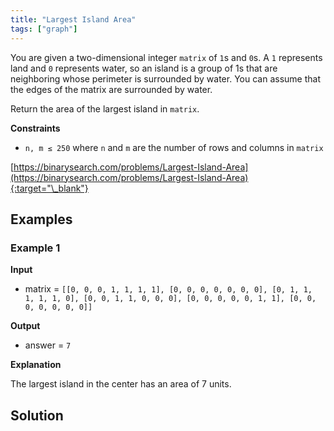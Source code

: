 ```yaml
---
title: "Largest Island Area"
tags: ["graph"]
---
```


You are given a two-dimensional integer `matrix` of `1`s and `0`s. A `1` represents land and `0` represents water, so an island is a group of 1s that are neighboring whose perimeter is surrounded by water. You can assume that the edges of the matrix are surrounded by water.

Return the area of the largest island in `matrix`.

**Constraints**

- `n, m ≤ 250` where `n` and `m` are the number of rows and columns in `matrix`

[https://binarysearch.com/problems/Largest-Island-Area](https://binarysearch.com/problems/Largest-Island-Area){:target="\_blank"}

## Examples

### Example 1

**Input**

- matrix = `[[0, 0, 0, 1, 1, 1, 1], [0, 0, 0, 0, 0, 0, 0], [0, 1, 1, 1, 1, 1, 0], [0, 0, 1, 1, 0, 0, 0], [0, 0, 0, 0, 0, 1, 1], [0, 0, 0, 0, 0, 0, 0]]`

**Output**

- answer = `7`

**Explanation**

The largest island in the center has an area of 7 units.

## Solution

<script src="https://gist.github.com/yaeba/16da7be5123724fcf6eccc25581cef5a.js?file=Largest-Island-Area.cpp"></script>
